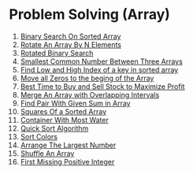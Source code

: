 <h1>
  Problem Solving (Array)
</h1>

<ol>
  <li>  <a href="./01.BinarySearchOnASortedArray.py">Binary Search On Sorted Array</a>  </li>
  <li>  <a href="./02.RotateAnArrayByNElements.py">Rotate An Array By N Elements</a>  </li>
  <li>  <a href="./03.RotatedBinarySearch.py">Rotated Binary Search</a>  </li>
  <li>  <a href="./04.SmallestCommonNumberBetween3arrays.py">Smallest Common Number Between Three Arrays </a> </li>
  <li>  <a href="./05.FindLowAndHighIndexOfAKey.py">Find Low and High Index of a key in sorted array </a> </li>
  <li>  <a href="./06.MoveAllZerosToTheBeginningofTheArray.py">Move all Zeros to the beging of the Array </a></li>
  <li>  <a href="./07.StockBuySellToMaximizeProfit.py">Best Time to Buy and Sell Stock to Maximize Profit</a></li>
  <li>  <a href="./08.MergeAnArrayWithOverlappingIntervals.py">Merge An Array with Overlapping Intervals </a></li>
  <li>  <a href="./09.FindPairWithGivenSumInAnArray.py">Find Pair With Given Sum in Array</a> </li>
  <li>  <a href="./10.SquaresOfaSortedArray.py">Squares Of a Sorted Array </a></li>
  <li>  <a href="./11.ContainerWithMostWater.py">Container With Most Water </a></li>
  <li>  <a href="./12.QuickSortAlgorithm.py">Quick Sort Algorithm</a></li>
  <li>  <a href="./13.SortColors.py">Sort Colors</a> </li>
  <li>  <a href="./14.ArrangeTheLargestNumber.py">Arrange The Largest Number</a>  </li>
  <li>  <a href="./15.ShuffleAnArray.py">Shuffle An Array</a>  </li>
  <li>  <a href="./16.FirstMissingPositiveInteger.py">First Missing Positive Integer</a> </li>
</ol>

